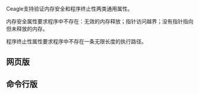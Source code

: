 Ceagle支持验证内存安全和程序终止性两类通用属性。

内存安全属性要求程序中不存在：无效的内存释放；指针访问越界；没有指针指向但未释放的内存。

程序终止性属性要求程序中不存在一条无限长度的执行路径。

## 网页版

## 命令行版
